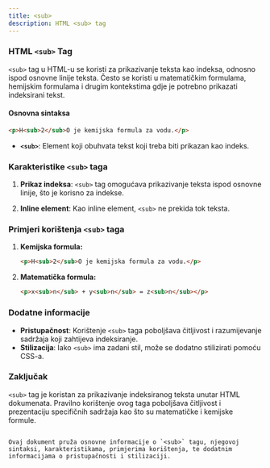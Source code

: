 ```yaml
---
title: <sub>
description: HTML <sub> tag
---
```


### HTML `<sub>` Tag

`<sub>` tag u HTML-u se koristi za prikazivanje teksta kao indeksa, odnosno ispod osnovne linije teksta. Često se koristi u matematičkim formulama, hemijskim formulama i drugim kontekstima gdje je potrebno prikazati indeksirani tekst.

#### Osnovna sintaksa

```html
<p>H<sub>2</sub>O je kemijska formula za vodu.</p>
```

- **`<sub>`**: Element koji obuhvata tekst koji treba biti prikazan kao indeks.

### Karakteristike `<sub>` taga

1. **Prikaz indeksa**:
   `<sub>` tag omogućava prikazivanje teksta ispod osnovne linije, što je korisno za indekse.

2. **Inline element**:
   Kao inline element, `<sub>` ne prekida tok teksta.

### Primjeri korištenja `<sub>` taga

1. **Kemijska formula:**

   ```html
   <p>H<sub>2</sub>O je kemijska formula za vodu.</p>
   ```

2. **Matematička formula:**
   ```html
   <p>x<sub>n</sub> + y<sub>n</sub> = z<sub>n</sub></p>
   ```

### Dodatne informacije

- **Pristupačnost**: Korištenje `<sub>` taga poboljšava čitljivost i razumijevanje sadržaja koji zahtijeva indeksiranje.
- **Stilizacija**: Iako `<sub>` ima zadani stil, može se dodatno stilizirati pomoću CSS-a.

### Zaključak

`<sub>` tag je koristan za prikazivanje indeksiranog teksta unutar HTML dokumenata. Pravilno korištenje ovog taga poboljšava čitljivost i prezentaciju specifičnih sadržaja kao što su matematičke i kemijske formule.

```

Ovaj dokument pruža osnovne informacije o `<sub>` tagu, njegovoj sintaksi, karakteristikama, primjerima korištenja, te dodatnim informacijama o pristupačnosti i stilizaciji.
```
